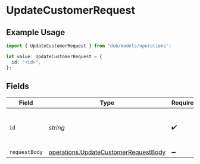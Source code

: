 # UpdateCustomerRequest

## Example Usage

```typescript
import { UpdateCustomerRequest } from "dub/models/operations";

let value: UpdateCustomerRequest = {
  id: "<id>",
};
```

## Fields

| Field                                                                                        | Type                                                                                         | Required                                                                                     | Description                                                                                  |
| -------------------------------------------------------------------------------------------- | -------------------------------------------------------------------------------------------- | -------------------------------------------------------------------------------------------- | -------------------------------------------------------------------------------------------- |
| `id`                                                                                         | *string*                                                                                     | :heavy_check_mark:                                                                           | The unique identifier of the customer in Dub.                                                |
| `requestBody`                                                                                | [operations.UpdateCustomerRequestBody](../../models/operations/updatecustomerrequestbody.md) | :heavy_minus_sign:                                                                           | N/A                                                                                          |